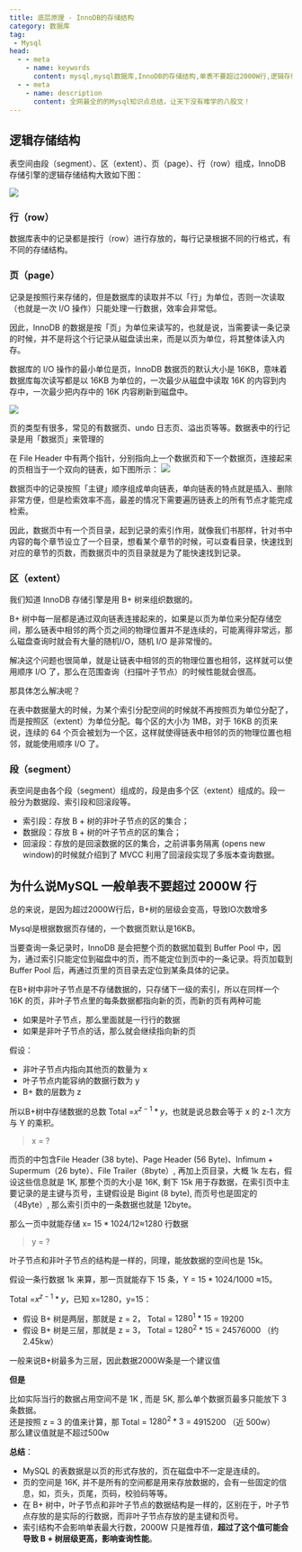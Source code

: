 ```yaml
---
title: 底层原理 - InnoDB的存储结构
category: 数据库
tag:
 - Mysql
head:
  - - meta
    - name: keywords
      content: mysql,mysql数据库,InnoDB的存储结构,单表不要超过2000W行,逻辑存储结构
  - - meta
    - name: description
      content: 全网最全的的Mysql知识点总结，让天下没有难学的八股文！
---
```




## 逻辑存储结构
表空间由段（segment）、区（extent）、页（page）、行（row）组成，InnoDB存储引擎的逻辑存储结构大致如下图：

![](https://seven97-blog.oss-cn-hangzhou.aliyuncs.com/imgs/202404261830288.png)


### 行（row）
数据库表中的记录都是按行（row）进行存放的，每行记录根据不同的行格式，有不同的存储结构。

### 页（page）
记录是按照行来存储的，但是数据库的读取并不以「行」为单位，否则一次读取（也就是一次 I/O 操作）只能处理一行数据，效率会非常低。

因此，InnoDB 的数据是按「页」为单位来读写的，也就是说，当需要读一条记录的时候，并不是将这个行记录从磁盘读出来，而是以页为单位，将其整体读入内存。

数据库的 I/O 操作的最小单位是页，InnoDB 数据页的默认大小是 16KB，意味着数据库每次读写都是以 16KB 为单位的，一次最少从磁盘中读取 16K 的内容到内存中，一次最少把内存中的 16K 内容刷新到磁盘中。

![](https://seven97-blog.oss-cn-hangzhou.aliyuncs.com/imgs/202404261830259.png)

页的类型有很多，常见的有数据页、undo 日志页、溢出页等等。数据表中的行记录是用「数据页」来管理的

在 File Header 中有两个指针，分别指向上一个数据页和下一个数据页，连接起来的页相当于一个双向的链表，如下图所示：
![](https://seven97-blog.oss-cn-hangzhou.aliyuncs.com/imgs/202404261830220.png)

数据页中的记录按照「主键」顺序组成单向链表，单向链表的特点就是插入、删除非常方便，但是检索效率不高，最差的情况下需要遍历链表上的所有节点才能完成检索。

因此，数据页中有一个页目录，起到记录的索引作用，就像我们书那样，针对书中内容的每个章节设立了一个目录，想看某个章节的时候，可以查看目录，快速找到对应的章节的页数，而数据页中的页目录就是为了能快速找到记录。

### 区（extent）
我们知道 InnoDB 存储引擎是用 B+ 树来组织数据的。

B+ 树中每一层都是通过双向链表连接起来的，如果是以页为单位来分配存储空间，那么链表中相邻的两个页之间的物理位置并不是连续的，可能离得非常远，那么磁盘查询时就会有大量的随机I/O，随机 I/O 是非常慢的。

解决这个问题也很简单，就是让链表中相邻的页的物理位置也相邻，这样就可以使用顺序 I/O 了，那么在范围查询（扫描叶子节点）的时候性能就会很高。

那具体怎么解决呢？

在表中数据量大的时候，为某个索引分配空间的时候就不再按照页为单位分配了，而是按照区（extent）为单位分配。每个区的大小为 1MB，对于 16KB 的页来说，连续的 64 个页会被划为一个区，这样就使得链表中相邻的页的物理位置也相邻，就能使用顺序 I/O 了。

### 段（segment）
表空间是由各个段（segment）组成的，段是由多个区（extent）组成的。段一般分为数据段、索引段和回滚段等。

- 索引段：存放 B + 树的非叶子节点的区的集合；
- 数据段：存放 B + 树的叶子节点的区的集合；
- 回滚段：存放的是回滚数据的区的集合，之前讲事务隔离 (opens new window)的时候就介绍到了 MVCC 利用了回滚段实现了多版本查询数据。


## 为什么说MySQL 一般单表不要超过 2000W 行

总的来说，是因为超过2000W行后，B+树的层级会变高，导致IO次数增多

Mysql是根据数据页存储的，一个数据页默认是16KB。  

当要查询一条记录时，InnoDB 是会把整个页的数据加载到 Buffer Pool 中，因为，通过索引只能定位到磁盘中的页，而不能定位到页中的一条记录。将页加载到 Buffer Pool 后，再通过页里的页目录去定位到某条具体的记录。

在B+树中非叶子节点是不存储数据的，只存储下一级的索引，所以在同样一个 16K 的页，非叶子节点里的每条数据都指向新的页，而新的页有两种可能
- 如果是叶子节点，那么里面就是一行行的数据
- 如果是非叶子节点的话，那么就会继续指向新的页

假设：  
- 非叶子节点内指向其他页的数量为 x
- 叶子节点内能容纳的数据行数为 y
- B+ 数的层数为 z

所以B+树中存储数据的总数 Total =$x^{z-1} *y$，也就是说总数会等于 x 的 z-1 次方 与 Y 的乘积。

> x = ?

而页的中包含File Header (38 byte)、Page Header (56 Byte)、Infimum + Supermum（26 byte）、File Trailer（8byte）, 再加上页目录，大概 1k 左右，假设这些信息就是 1K, 那整个页的大小是 16K, 剩下 15k 用于存数据，在索引页中主要记录的是主键与页号，主键假设是 Bigint (8 byte), 而页号也是固定的（4Byte）, 那么索引页中的一条数据也就是 12byte。  

那么一页中就能存储  x= $15*1024/12$≈1280 行数据

> y = ?

叶子节点和非叶子节点的结构是一样的，同理，能放数据的空间也是 15k。

假设一条行数据 1k 来算，那一页就能存下 15 条，Y = $15*1024/1000$ ≈15。

Total =$x^{z-1} *y$，已知 x=1280，y=15：

- 假设 B+ 树是两层，那就是 z = 2， Total = $1280 ^1 *15$ = 19200
- 假设 B+ 树是三层，那就是 z = 3， Total = $1280 ^2 *15$ = 24576000 （约 2.45kw）

一般来说B+树最多为三层，因此数据2000W条是一个建议值

**但是**  

比如实际当行的数据占用空间不是 1K , 而是 5K, 那么单个数据页最多只能放下 3 条数据。  
还是按照 z = 3 的值来计算，那 Total = $1280 ^2*3$ = 4915200 （近 500w）  
那么建议值就是不超过500w

**总结**：  
- MySQL 的表数据是以页的形式存放的，页在磁盘中不一定是连续的。
- 页的空间是 16K, 并不是所有的空间都是用来存放数据的，会有一些固定的信息，如，页头，页尾，页码，校验码等等。
- 在 B+ 树中，叶子节点和非叶子节点的数据结构是一样的，区别在于，叶子节点存放的是实际的行数据，而非叶子节点存放的是主键和页号。
- 索引结构不会影响单表最大行数，2000W 只是推荐值，**超过了这个值可能会导致 B + 树层级更高，影响查询性能**。

<!-- @include: @article-footer.snippet.md -->     
